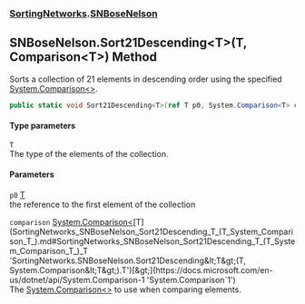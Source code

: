 ### [SortingNetworks](SortingNetworks.md 'SortingNetworks').[SNBoseNelson](SortingNetworks_SNBoseNelson.md 'SortingNetworks.SNBoseNelson')
## SNBoseNelson.Sort21Descending&lt;T&gt;(T, Comparison&lt;T&gt;) Method
Sorts a collection of 21 elements in descending order using the specified [System.Comparison&lt;&gt;](https://docs.microsoft.com/en-us/dotnet/api/System.Comparison-1 'System.Comparison`1').  
```csharp
public static void Sort21Descending<T>(ref T p0, System.Comparison<T> comparison);
```
#### Type parameters
<a name='SortingNetworks_SNBoseNelson_Sort21Descending_T_(T_System_Comparison_T_)_T'></a>
`T`  
The type of the elements of the collection.
  
#### Parameters
<a name='SortingNetworks_SNBoseNelson_Sort21Descending_T_(T_System_Comparison_T_)_p0'></a>
`p0` [T](SortingNetworks_SNBoseNelson_Sort21Descending_T_(T_System_Comparison_T_).md#SortingNetworks_SNBoseNelson_Sort21Descending_T_(T_System_Comparison_T_)_T 'SortingNetworks.SNBoseNelson.Sort21Descending&lt;T&gt;(T, System.Comparison&lt;T&gt;).T')  
the reference to the first element of the collection
  
<a name='SortingNetworks_SNBoseNelson_Sort21Descending_T_(T_System_Comparison_T_)_comparison'></a>
`comparison` [System.Comparison&lt;](https://docs.microsoft.com/en-us/dotnet/api/System.Comparison-1 'System.Comparison`1')[T](SortingNetworks_SNBoseNelson_Sort21Descending_T_(T_System_Comparison_T_).md#SortingNetworks_SNBoseNelson_Sort21Descending_T_(T_System_Comparison_T_)_T 'SortingNetworks.SNBoseNelson.Sort21Descending&lt;T&gt;(T, System.Comparison&lt;T&gt;).T')[&gt;](https://docs.microsoft.com/en-us/dotnet/api/System.Comparison-1 'System.Comparison`1')  
The [System.Comparison&lt;&gt;](https://docs.microsoft.com/en-us/dotnet/api/System.Comparison-1 'System.Comparison`1') to use when comparing elements.
  
